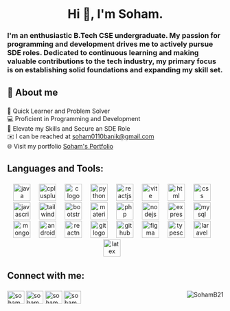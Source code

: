 <h1 align="center">Hi 👋, I'm Soham.</h1>

###

<h3 align="left">I'm an enthusiastic B.Tech CSE undergraduate. My passion for programming and development drives me to actively pursue SDE roles. Dedicated to continuous learning and making valuable contributions to the tech industry, my primary focus is on establishing solid foundations and expanding my skill set.</h3>

###

<h2 align="left">🚀 About me</h2>

###

<p align="left">🌱 Quick Learner and Problem Solver<br>💻 Proficient in Programming and Development<br>🎯 Elevate my Skills and Secure an SDE Role<br>✉️ I can be reached at <a href="mailto:soham0110banik@gmail.com">soham0110banik@gmail.com</a><br>🌐 Visit my portfolio <a href="https://soham-banik-portfolio.vercel.app/" target="_blank">Soham's Portfolio</a></p>

###

<h2 align="left">Languages and Tools:</h2>

###
<div align="center">
  <img src="https://skillicons.dev/icons?i=java" height="40" alt="java logo"  />
  <img width="12" />
  <img src="https://skillicons.dev/icons?i=cpp" height="40" alt="cplusplus logo"  />
  <img width="12" />
  <img src="https://skillicons.dev/icons?i=c" height="40" alt="c logo"  />
  <img width="12" />
  <img src="https://skillicons.dev/icons?i=python" height="40" alt="python logo"  />
  <img width="12" />
  <img src="https://cdn.simpleicons.org/react/61DAFB" height="40" alt="reactjs logo"  />
  <img width="12" />
  <img src="https://skillicons.dev/icons?i=vite" height="40" alt="vite logo"  />
  <img width="12" />
  <img src="https://skillicons.dev/icons?i=html" height="40" alt="html logo"  />
  <img width="12" />
  <img src="https://skillicons.dev/icons?i=css" height="40" alt="css logo"  />
  <img width="12" />
  <img src="https://skillicons.dev/icons?i=javascript" height="40" alt="javascript logo"  />
  <img width="12" />
  <img src="https://skillicons.dev/icons?i=tailwind" height="40" alt="tailwindcss logo"  />
  <img width="12" />
  <img src="https://skillicons.dev/icons?i=bootstrap" height="40" alt="bootstrap logo"  />
  <img width="12" />
  <img src="https://skillicons.dev/icons?i=materialui" height="40" alt="materialui logo"  />
  <img width="12" />
  <img src="https://skillicons.dev/icons?i=php" height="40" alt="php logo"  />
  <img width="12" />
  <img src="https://skillicons.dev/icons?i=nodejs" height="40" alt="nodejs logo"  />
  <img width="12" />
  <img src="https://skillicons.dev/icons?i=expressjs" height="40" alt="expressjs logo"  />
  <img width="12" />
  <img src="https://skillicons.dev/icons?i=mysql" height="40" alt="mysql logo"  />
  <img width="12" />
  <img src="https://skillicons.dev/icons?i=mongodb" height="40" alt="mongodb logo"  />
  <img width="12" />
  <img src="https://skillicons.dev/icons?i=androidstudio" height="40" alt="androidstudio logo"  />
  <img width="12" />
  <img src="https://skillicons.dev/icons?i=react" height="40" alt="reactnative logo"  />
  <img width="12" />
  <img src="https://skillicons.dev/icons?i=git" height="40" alt="git logo"  />
  <img width="12" />
  <img src="https://skillicons.dev/icons?i=github" height="40" alt="github logo"  />
  <img width="12" />
  <img src="https://skillicons.dev/icons?i=figma" height="40" alt="figma logo"  />
  <img width="12" />
  <img src="https://skillicons.dev/icons?i=typescript" height="40" alt="typescript logo"  />
  <img width="12" />
  <img src="https://skillicons.dev/icons?i=laravel" height="40" alt="laravel logo"  />
  <img width="12" />
  <img src="https://cdn.jsdelivr.net/gh/devicons/devicon/icons/latex/latex-original.svg" height="40" alt="latex logo"  />
  <img width="12" />
  
  
</div>

###

<h2 align="left">Connect with me:</h2>

###
<p align="left">
  <a href="https://www.linkedin.com/in/soham-banik-b13909237" target="_blank"><img align="center" src="https://raw.githubusercontent.com/rahuldkjain/github-profile-readme-generator/master/src/images/icons/Social/linked-in-alt.svg" alt="soham banik" height="30" width="40" /></a>
  <a href="https://auth.geeksforgeeks.org/user/soham011qbve" target="_blank"><img align="center" src="https://raw.githubusercontent.com/rahuldkjain/github-profile-readme-generator/master/src/images/icons/Social/geeks-for-geeks.svg" alt="soham011qbve" height="30" width="40" /></a>
  <a href="https://www.leetcode.com/sohamb21" target="_blank"><img align="center" src="https://raw.githubusercontent.com/rahuldkjain/github-profile-readme-generator/master/src/images/icons/Social/leet-code.svg" alt="sohamb21" height="30" width="40" /></a>
  <a href="https://www.hackerrank.com/soham0110banik" target="_blank"><img align="center" src="https://raw.githubusercontent.com/rahuldkjain/github-profile-readme-generator/master/src/images/icons/Social/hackerrank.svg" alt="soham0110banik" height="30" width="40" /></a>
  <span style="float: right; margin-left: auto;">
    <img src="https://komarev.com/ghpvc/?username=SohamB21&label=Profile%20views&color=0e75b6&style=flat-square" alt="SohamB21"/>
  </span>
</p>

###
